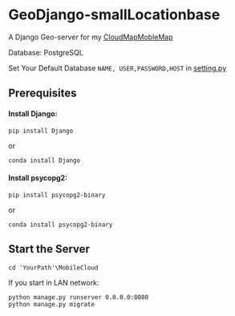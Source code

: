 # GeoDjango-smallLocationbase

A Django Geo-server for my [CloudMapMobleMap](https://github.com/Raymond1030/CloudMapMobileApp)

Database: PostgreSQL

Set Your Default Database `NAME, USER,PASSWORD,HOST` in [setting.py](https://github.com/Raymond1030/GeoDjango_smallLocationbase/blob/main/MobileCloud/MobileCloud/settings.py)


## Prerequisites

#### Install Django:

`pip install Django`

or

`conda install Django`

#### Install psycopg2:

`pip install psycopg2-binary`

or

`conda install psycopg2-binary`

## Start the Server

```
cd 'YourPath'\MobileCloud
```

If you start in LAN network:

```
python manage.py runserver 0.0.0.0:8080
python manage.py migrate 
```



